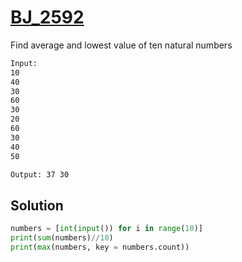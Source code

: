 # [BJ_2592](https://acmicpc.net/problem/2592)

Find average and lowest value of ten natural numbers

```txt
Input:
10
40
30
60
30
20
60
30
40
50

Output: 37 30
```

## Solution

```py
numbers = [int(input()) for i in range(10)]
print(sum(numbers)//10)
print(max(numbers, key = numbers.count))
```
